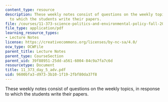 ```yaml
---
content_type: resource
description: These weekly notes consist of questions on the weekly topics, in response
  to which the students write their papers.
file: /courses/11-373-science-politics-and-environmental-policy-fall-2004/9600bfa3d9733b101f192fbf80da37f8_11_373_day_5_adv.pdf
file_type: application/pdf
learning_resource_types:
- Lecture Notes
license: https://creativecommons.org/licenses/by-nc-sa/4.0/
ocw_type: OCWFile
parent_title: Lecture Notes
parent_type: CourseSection
parent_uid: 39f88951-25dd-a561-6004-84c9a7fa7c6d
resourcetype: Document
title: 11_373_day_5_adv.pdf
uid: 9600bfa3-d973-3b10-1f19-2fbf80da37f8
---
```

These weekly notes consist of questions on the weekly topics, in response to which the students write their papers.